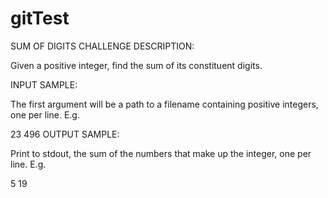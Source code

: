 # gitTest



SUM OF DIGITS
CHALLENGE DESCRIPTION:


Given a positive integer, find the sum of its constituent digits.

INPUT SAMPLE:

The first argument will be a path to a filename containing positive integers, one per line. E.g.

23
496
OUTPUT SAMPLE:

Print to stdout, the sum of the numbers that make up the integer, one per line. E.g.

5
19